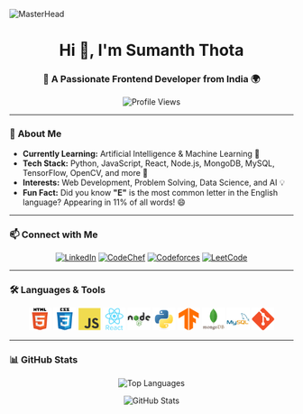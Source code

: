 ![MasterHead](https://img.freepik.com/free-photo/person-playing-3d-video-games-device_23-2151005751.jpg?t=st=1743538310~exp=1743541910~hmac=4399e7a9b9b46cb185e50fd4c92180001e752ddb0996d2ed4f938b99995bdd00&w=1380)

<h1 align="center">Hi 👋, I'm Sumanth Thota</h1>
<h3 align="center">🚀 A Passionate Frontend Developer from India 🌍</h3>

<p align="center">
  <img src="https://komarev.com/ghpvc/?username=sumanth-451&label=Profile%20views&color=0e75b6&style=flat" alt="Profile Views" />
</p>

---

### 🌱 **About Me**

- **Currently Learning:** Artificial Intelligence & Machine Learning 🤖  
- **Tech Stack:** Python, JavaScript, React, Node.js, MongoDB, MySQL, TensorFlow, OpenCV, and more 🚀  
- **Interests:** Web Development, Problem Solving, Data Science, and AI 💡  
- **Fun Fact:** Did you know **"E"** is the most common letter in the English language? Appearing in 11% of all words! 😄

---

### 📫 **Connect with Me**

<p align="center">
  <a href="https://linkedin.com/in/sumanth-thota-656b4032a" target="blank"><img src="https://img.icons8.com/ios/50/000000/linkedin.png" alt="LinkedIn" width="40" height="40"/></a>
  <a href="https://www.codechef.com/users/sumanth451" target="blank"><img src="https://img.icons8.com/ios/50/000000/codechef.png" alt="CodeChef" width="40" height="40"/></a>
  <a href="https://codeforces.com/profile/sumanth451" target="blank"><img src="https://img.icons8.com/ios/50/000000/codeforces.png" alt="Codeforces" width="40" height="40"/></a>
  <a href="https://www.leetcode.com/sumanth451" target="blank"><img src="https://img.icons8.com/ios/50/000000/leetcode.png" alt="LeetCode" width="40" height="40"/></a>
</p>

---

### 🛠️ **Languages & Tools**

<p align="center">
  <img src="https://raw.githubusercontent.com/devicons/devicon/master/icons/html5/html5-original-wordmark.svg" width="40" height="40" />
  <img src="https://raw.githubusercontent.com/devicons/devicon/master/icons/css3/css3-original-wordmark.svg" width="40" height="40" />
  <img src="https://raw.githubusercontent.com/devicons/devicon/master/icons/javascript/javascript-original.svg" width="40" height="40" />
  <img src="https://raw.githubusercontent.com/devicons/devicon/master/icons/react/react-original-wordmark.svg" width="40" height="40" />
  <img src="https://raw.githubusercontent.com/devicons/devicon/master/icons/nodejs/nodejs-original-wordmark.svg" width="40" height="40" />
  <img src="https://raw.githubusercontent.com/devicons/devicon/master/icons/python/python-original.svg" width="40" height="40" />
  <img src="https://raw.githubusercontent.com/devicons/devicon/master/icons/tensorflow/tensorflow-original.svg" width="40" height="40" />
  <img src="https://raw.githubusercontent.com/devicons/devicon/master/icons/mongodb/mongodb-original-wordmark.svg" width="40" height="40" />
  <img src="https://raw.githubusercontent.com/devicons/devicon/master/icons/mysql/mysql-original-wordmark.svg" width="40" height="40" />
  <img src="https://raw.githubusercontent.com/devicons/devicon/master/icons/git/git-original.svg" width="40" height="40" />
</p>

---

### 📊 **GitHub Stats**

<p align="center">
  <img src="https://github-readme-stats.vercel.app/api/top-langs?username=sumanth-451&show_icons=true&locale=en&layout=compact" alt="Top Languages" />
</p>

<p align="center">
  <img src="https://github-readme-stats.vercel.app/api?username=sumanth-451&show_icons=true&hide_title=true&hide=prs&count_private=true&hide_border=true" alt="GitHub Stats" />
</p>

